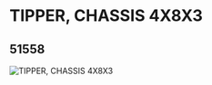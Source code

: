# TIPPER, CHASSIS 4X8X3
## 51558
![TIPPER, CHASSIS 4X8X3](https://lc-www-live-s.legocdn.com/media/bricks/5/2/4250070.jpg)